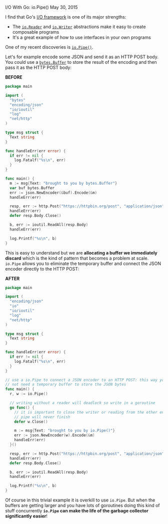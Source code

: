I/O With Go: io.Pipe()
May 30, 2015

I find that Go's [I/O framework](https://golang.org/pkg/io/) is one of its major strengths:
 * The [`io.Reader`](https://golang.org/pkg/io/#Reader) and [`io.Writer`](https://golang.org/pkg/io/#Writer) abstractions make it easy to create composable programs
 * It's a great example of how to use interfaces in your own programs

One of my recent discoveries is [`io.Pipe()`](https://golang.org/pkg/io/#Pipe).

Let's for example encode some JSON and send it as an HTTP POST body. You could use a [`bytes.Buffer`](https://golang.org/pkg/bytes/#Buffer) to store the result of the encoding and then pass it as the HTTP POST body:

**BEFORE**

```go
package main

import (
  "bytes"
  "encoding/json"
  "io/ioutil"
  "log"
  "net/http"
)

type msg struct {
  Text string
}

func handleErr(err error) {
  if err != nil {
    log.Fatalf("%s\n", err)
  }
}

func main() {
  m := msg{Text: "brought to you by bytes.Buffer"}
  var buf bytes.Buffer
  err := json.NewEncoder(&buf).Encode(&m)
  handleErr(err)

  resp, err := http.Post("https://httpbin.org/post", "application/json", &buf)
  handleErr(err)
  defer resp.Body.Close()

  b, err := ioutil.ReadAll(resp.Body)
  handleErr(err)

  log.Printf("%s\n", b)
}
```

This is easy to understand but we are **allocating a buffer we immediately discard** which is the kind of pattern that becomes a problem at scale. `io.Pipe` allows you to eliminate the temporary buffer and connect the JSON encoder directly to the HTTP POST:

**AFTER**

```go
package main

import (
  "encoding/json"
  "io"
  "io/ioutil"
  "log"
  "net/http"
)

type msg struct {
  Text string
}

func handleErr(err error) {
  if err != nil {
    log.Fatalf("%s\n", err)
  }
}

// use a io.Pipe to connect a JSON encoder to an HTTP POST: this way you do
// not need a temporary buffer to store the JSON bytes
func main() {
  r, w := io.Pipe()

  // writing without a reader will deadlock so write in a goroutine
  go func() {
    // it is important to close the writer or reading from the other end of the
    // pipe will never finish
    defer w.Close()

    m := msg{Text: "brought to you by io.Pipe()"}
    err := json.NewEncoder(w).Encode(&m)
    handleErr(err)
  }()

  resp, err := http.Post("https://httpbin.org/post", "application/json", r)
  handleErr(err)
  defer resp.Body.Close()

  b, err := ioutil.ReadAll(resp.Body)
  handleErr(err)

  log.Printf("%s\n", b)
}
```

Of course in this trivial example it is overkill to use `io.Pipe`. But when the buffers are getting larger and you have lots of goroutines doing this kind of stuff concurrently **`io.Pipe` can make the life of the garbage collector significantly easier**!
